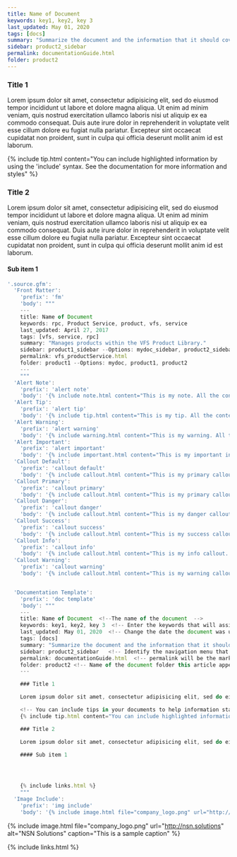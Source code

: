 ```yaml
---
title: Name of Document
keywords: key1, key2, key 3
last_updated: May 01, 2020
tags: [docs]  
summary: "Summarize the document and the information that it should cover."
sidebar: product2_sidebar
permalink: documentationGuide.html
folder: product2
---
```


### Title 1

Lorem ipsum dolor sit amet, consectetur adipisicing elit, sed do eiusmod tempor incididunt ut labore et dolore magna aliqua. Ut enim ad minim veniam, quis nostrud exercitation ullamco laboris nisi ut aliquip ex ea commodo consequat. Duis aute irure dolor in reprehenderit in voluptate velit esse cillum dolore eu fugiat nulla pariatur. Excepteur sint occaecat cupidatat non proident, sunt in culpa qui officia deserunt mollit anim id est laborum.

<!-- You can include tips in your documents to help information stand out beyond just simple   -->
{% include tip.html content="You can include highlighted information by using the 'include' syntax.  See the documentation for more information and styles" %}

### Title 2

Lorem ipsum dolor sit amet, consectetur adipisicing elit, sed do eiusmod tempor incididunt ut labore et dolore magna aliqua. Ut enim ad minim veniam, quis nostrud exercitation ullamco laboris nisi ut aliquip ex ea commodo consequat. Duis aute irure dolor in reprehenderit in voluptate velit esse cillum dolore eu fugiat nulla pariatur. Excepteur sint occaecat cupidatat non proident, sunt in culpa qui officia deserunt mollit anim id est laborum.

#### Sub item 1

```js
'.source.gfm':
  'Front Matter':
    'prefix': 'fm'
    'body': """
    ---
    title: Name of Document
    keywords: rpc, Product Service, product, vfs, service
    last_updated: April 27, 2017
    tags: [vfs, service, rpc]
    summary: "Manages products within the VFS Product Library."
    sidebar: product1_sidebar --Options: mydoc_sidebar, product2_sidebar
    permalink: vfs_productService.html
    folder: product1 --Options: mydoc, product1, product2
    ---
    """
  'Alert Note':
    'prefix': 'alert note'
    'body': '{% include note.html content="This is my note. All the content I type here is treated as a single paragraph." %}'
  'Alert Tip':
    'prefix': 'alert tip'
    'body': '{% include tip.html content="This is my tip. All the content I type here is treated as a single paragraph." %}'
  'Alert Warning':
    'prefix': 'alert warning'
    'body': '{% include warning.html content="This is my warning. All the content I type here is treated as a single paragraph." %}'
  'Alert Important':
    'prefix': 'alert important'
    'body': '{% include important.html content="This is my important info. All the content I type here is treated as a single paragraph." %}'
  'Callout Default':
    'prefix': 'callout default'
    'body': '{% include callout.html content="This is my primary callout. It has a border on the left whose color you define by passing a type parameter. I typically use this style of callout when I have more information that I want to share, often spanning multiple paragraphs. " type="default" %}'
  'Callout Primary':
    'prefix': 'callout primary'
    'body': '{% include callout.html content="This is my primary callout. It has a border on the left whose color you define by passing a type parameter. I typically use this style of callout when I have more information that I want to share, often spanning multiple paragraphs. " type="primary" %}'
  'Callout Danger':
    'prefix': 'callout danger'
    'body': '{% include callout.html content="This is my danger callout. It has a border on the left whose color you define by passing a type parameter. I typically use this style of callout when I have more information that I want to share, often spanning multiple paragraphs. " type="danger" %}'
  'Callout Success':
    'prefix': 'callout success'
    'body': '{% include callout.html content="This is my success callout. It has a border on the left whose color you define by passing a type parameter. I typically use this style of callout when I have more information that I want to share, often spanning multiple paragraphs. " type="success" %}'
  'Callout Info':
    'prefix': 'callout info'
    'body': '{% include callout.html content="This is my info callout. It has a border on the left whose color you define by passing a type parameter. I typically use this style of callout when I have more information that I want to share, often spanning multiple paragraphs. " type="info" %}'
  'Callout Warning':
    'prefix': 'callout warning'
    'body': '{% include callout.html content="This is my warning callout. It has a border on the left whose color you define by passing a type parameter. I typically use this style of callout when I have more information that I want to share, often spanning multiple paragraphs. " type="warning" %}'


  'Documentation Template':
    'prefix': 'doc template'
    'body': """
    ---
    title: Name of Document  <!--The name of the document  -->
    keywords: key1, key2, key 3  <!-- Enter the keywords that will assist in searches  -->
    last_updated: May 01, 2020  <!-- Change the date the document was updated -->
    tags: [docs]
    summary: "Summarize the document and the information that it should cover."
    sidebar: product2_sidebar   <!-- Identify the navigation menu that this article will appear in  -->
    permalink: documentationGuide.html  <!-- permalink will be the markdown name of the document represented as an html Document -->
    folder: product2 <!-- Name of the document folder this article appears in  -->
    ---

    ### Title 1

    Lorem ipsum dolor sit amet, consectetur adipisicing elit, sed do eiusmod tempor incididunt ut labore et dolore magna aliqua. Ut enim ad minim veniam, quis nostrud exercitation ullamco laboris nisi ut aliquip ex ea commodo consequat. Duis aute irure dolor in reprehenderit in voluptate velit esse cillum dolore eu fugiat nulla pariatur. Excepteur sint occaecat cupidatat non proident, sunt in culpa qui officia deserunt mollit anim id est laborum.

    <!-- You can include tips in your documents to help information stand out beyond just simple   -->
    {% include tip.html content="You can include highlighted information by using the 'include' syntax.  See the documentation for more information and styles" %}

    ### Title 2

    Lorem ipsum dolor sit amet, consectetur adipisicing elit, sed do eiusmod tempor incididunt ut labore et dolore magna aliqua. Ut enim ad minim veniam, quis nostrud exercitation ullamco laboris nisi ut aliquip ex ea commodo consequat. Duis aute irure dolor in reprehenderit in voluptate velit esse cillum dolore eu fugiat nulla pariatur. Excepteur sint occaecat cupidatat non proident, sunt in culpa qui officia deserunt mollit anim id est laborum.

    #### Sub item 1




    {% include links.html %}
    """
  'Image Include':
    'prefix': 'img include'
    'body': '{% include image.html file="company_logo.png" url="http://nsn.solutions" alt="NSN Solutions" caption="This is a sample caption" %}'
```

{% include image.html file="company_logo.png" url="http://nsn.solutions" alt="NSN Solutions" caption="This is a sample caption" %}

{% include links.html %}
